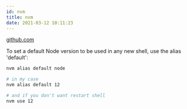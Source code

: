```yaml
---
id: nvm
title: nvm
date: 2021-03-12 10:11:23
---
```


<a href='https://github.com/nvm-sh/nvm' class='external'>github.com</a>

To set a default Node version to be used in any new shell, use the alias 'default':

```bash
nvm alias default node

# in my case
nvm alias default 12

# and if you don't want restart shell
nvm use 12
```
